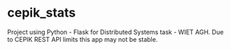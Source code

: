 # cepik_stats


Project using Python - Flask for Distributed Systems task - WIET AGH.
Due to CEPIK REST API limits this app may not be stable.

